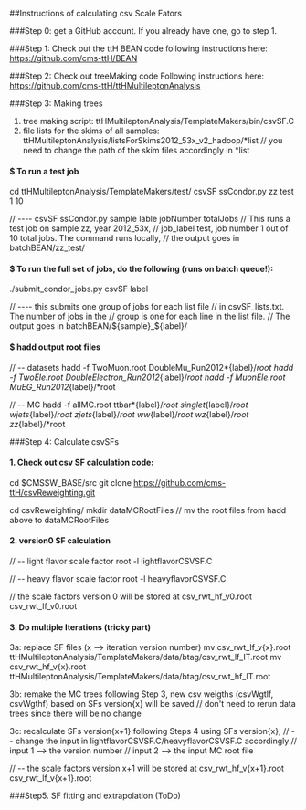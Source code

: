 ##Instructions of calculating csv Scale Fators

###Step 0: get a GitHub account. 
If you already have one, go to step 1.

###Step 1: Check out the ttH BEAN code
following instructions here: https://github.com/cms-ttH/BEAN

###Step 2: Check out treeMaking code
Following instructions here: https://github.com/cms-ttH/ttHMultileptonAnalysis

###Step 3: Making trees
1. tree making script:  ttHMultileptonAnalysis/TemplateMakers/bin/csvSF.C
2. file lists for the skims of all samples: ttHMultileptonAnalysis/listsForSkims2012_53x_v2_hadoop/*list
// you need to change the path of the skim files accordingly in *list

#### $ To run a test job

cd ttHMultileptonAnalysis/TemplateMakers/test/
csvSF ssCondor.py zz test 1 10

//  ---- csvSF ssCondor.py sample lable jobNumber totalJobs
// This runs a test job on sample zz, year 2012_53x, 
// job_label test, job number 1 out of 10 total jobs. The command runs locally,
// the output goes in batchBEAN/zz_test/  

#### $ To run the full set of jobs, do the following (runs on batch queue!): 

./submit_condor_jobs.py csvSF label

//  ---- this submits one group of jobs for each list file
// in csvSF_lists.txt. The number of jobs in the 
// group is one for each line in the list file.
// The output goes in batchBEAN/${sample}_${label}/ 

#### $ hadd output root files 
// -- datasets
hadd -f TwoMuon.root DoubleMu_Run2012*{label}/*root
hadd -f TwoEle.root DoubleElectron_Run2012*{label}/*root
hadd -f MuonEle.root MuEG_Run2012*{label}/*root

// -- MC
hadd -f allMC.root  ttbar*{label}/*root singlet*{label}/*root wjets*{label}/*root zjets*{label}/*root ww*{label}/*root wz*{label}/*root zz*{label}/*root 

###Step 4: Calculate csvSFs

#### 1. Check out csv SF calculation code: 

cd $CMSSW_BASE/src
git clone https://github.com/cms-ttH/csvReweighting.git

cd csvReweighting/
mkdir dataMCRootFiles
// mv the root files from hadd above to dataMCRootFiles

#### 2. version0 SF calculation
// -- light flavor scale factor
root -l lightflavorCSVSF.C

// -- heavy flavor scale factor
root -l heavyflavorCSVSF.C

// the scale factors version 0 will be stored at 
csv_rwt_hf_v0.root
csv_rwt_lf_v0.root

#### 3. Do multiple Iterations  (tricky part)

3a: replace SF files (x --> iteration version number)
mv csv_rwt_lf_v{x}.root ttHMultileptonAnalysis/TemplateMakers/data/btag/csv_rwt_lf_IT.root
mv csv_rwt_hf_v{x}.root ttHMultileptonAnalysis/TemplateMakers/data/btag/csv_rwt_hf_IT.root

3b: remake the MC trees following Step 3, new csv weigths (csvWgtlf, csvWgthf) based on SFs version{x} will be saved
// don't need to rerun data trees since there will be no change

3c: recalculate SFs version{x+1} following Steps 4 using SFs version{x}, 
// -- change the input in lightflavorCSVSF.C/heavyflavorCSVSF.C accordingly
// input 1 --> the version number
// input 2 --> the input MC root file 

// -- the scale factors version x+1 will be stored at 
csv_rwt_hf_v{x+1}.root
csv_rwt_lf_v{x+1}.root


###Step5. SF fitting and extrapolation (ToDo)
